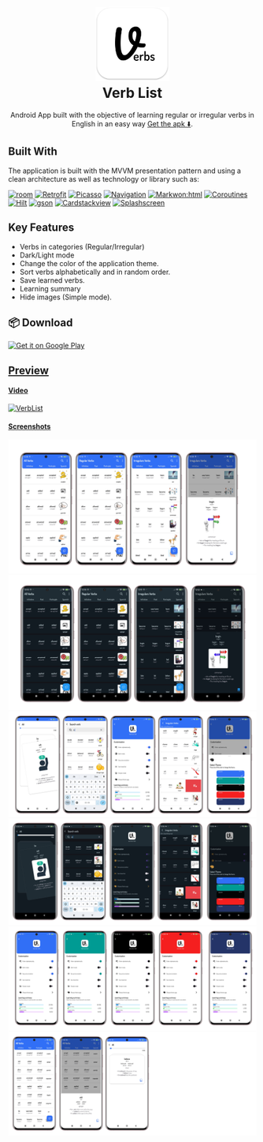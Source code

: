 
<h1 align="center">
  <br>
  <img src="screen/icon_verbs_list.svg" alt="Markdownify" width="150">
  <br>
  Verb List
  <br>
</h1>

<p align="center">Android App built with the objective of learning regular or irregular verbs in English in an easy way
 <a href="https://github.com/EduardoAlonso73/listVerbs/releases/download/v1.0.0/VerbList.apk">Get the apk ⬇️</a>.</h4>


## Built With

The application is built with the MVVM presentation pattern and using a clean architecture as well as technology or library such as:

[![room](https://img.shields.io/badge/Room-2.6.1-blueviolet?&logoColor=while&style=flat-square)](https://developer.android.com/jetpack/androidx/releases/room) [![Retrofit](https://img.shields.io/badge/Retrofit-2.9.0-brightgreen?&logoColor=while&style=flat-square)](https://square.github.io/retrofit/) [![Picasso](https://img.shields.io/badge/Picasso-2.71828-orange?&logoColor=while&style=flat-square)](https://square.github.io/picasso/) [![Navigation](https://img.shields.io/badge/Navigation-2.7.7-blue?&logoColor=while&style=flat-square)](https://developer.android.com/guide/navigation?hl=es-419) [![Markwon:html](https://img.shields.io/badge/Markwon:html-4.6.2-brightgreen?&logoColor=while&style=flat-square)](https://github.com/noties/Markwon) [![Coroutines](https://img.shields.io/badge/Coroutines-1.8.0-green?&logoColor=while&style=flat-square)](https://github.com/Kotlin/kotlinx.coroutines) [![Hilt](https://img.shields.io/badge/Hilt-2.50-blueviolet?&logoColor=while&style=flat-square)](https://developer.android.com/training/dependency-injection/hilt-android?hl=es-419) [![gson](https://img.shields.io/badge/Gson-2.9.0-orange?&logoColor=while&style=flat-square)](https://github.com/google/gson) [![Cardstackview](https://img.shields.io/badge/CardstackView-v2.3.4-blue?&logoColor=while&style=flat-square)](https://github.com/yuyakaido/CardStackView) [![Splashscreen](https://img.shields.io/badge/Splashscreen-1.0.1-brightgreen?&logoColor=while&style=flat-square)](https://developer.android.com/develop/ui/views/launch/splash-screen?hl=es-419)



## Key Features

* Verbs in categories (Regular/Irregular) 
* Dark/Light mode
* Change the color of the application theme.
* Sort verbs alphabetically and in random order.
* Save learned verbs.
* Learning summary
* Hide images (Simple mode).

## 📦 Download

<a href='https://play.google.com/store/apps/details?id=com.alonsoapp.listverbs'><img alt='Get it on Google Play' src='https://play.google.com/intl/en_us/badges/images/generic/en_badge_web_generic.png' width=240/>

## Preview

#### Video
<img src="screen/preview_verb_list_app.gif" alt="VerbList" width="300">

#### Screenshots
<img src="screen/preview1.jpg" alt="VerbList">
<img src="screen/preview2.jpg" alt="VerbList">
<img src="screen/preview3.jpg" alt="VerbList">
<img src="screen/preview4.jpg" alt="VerbList">
<img src="screen/preview5.jpg" alt="VerbList">
<img src="screen/preview6.jpg" alt="VerbList">


